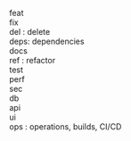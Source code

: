 ---
---

feat  
fix   
del : delete   
deps: dependencies  
docs  
ref : refactor  
test  
perf  
sec  
db  
api  
ui  
ops : operations, builds, CI/CD

